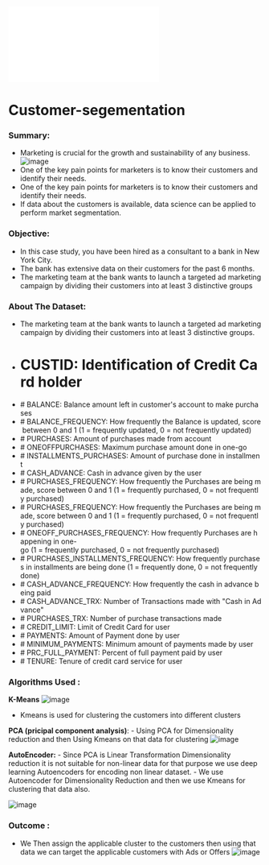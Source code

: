 ![[Tensorflow](https://img.shields.io/badge/Python-%20-blue)](www.python.org)
# Customer-segementation
### Summary:
  - Marketing is crucial for the growth and sustainability of any business.
   ![image](https://user-images.githubusercontent.com/46964929/180448058-ff020344-4aed-47f3-bcab-2ba678162b0f.png)
  - One of the key pain points for marketers is to know their customers and identify their needs.
  -  One of the key pain points for marketers is to know their customers and identify their needs.
  -  If data about the customers is available, data science can be applied to perform market segmentation. 
### Objective:
  -  In this case study, you have been hired as a consultant to a bank in New York City. 
  -  The bank has extensive data on their customers for the past 6 months. 
  -  The marketing team at the bank wants to launch a targeted ad marketing campaign by dividing their customers into at least 3 distinctive groups
### About The Dataset:
  - The marketing team at the bank wants to launch a targeted ad marketing campaign by dividing their customers into at least 3 distinctive groups.  
  - # CUSTID: Identification of Credit Card holder 
  - # BALANCE: Balance amount left in customer's account to make purchases
  - # BALANCE_FREQUENCY: How frequently the Balance is updated, score between 0 and 1 (1 = frequently updated, 0 = not frequently updated)
  - # PURCHASES: Amount of purchases made from account
  - # ONEOFFPURCHASES: Maximum purchase amount done in one-go
  - # INSTALLMENTS_PURCHASES: Amount of purchase done in installment
  - # CASH_ADVANCE: Cash in advance given by the user
  - # PURCHASES_FREQUENCY: How frequently the Purchases are being made, score between 0 and 1 (1 = frequently purchased, 0 = not frequently purchased)
  - # PURCHASES_FREQUENCY: How frequently the Purchases are being made, score between 0 and 1 (1 = frequently purchased, 0 = not frequently purchased)
  - # ONEOFF_PURCHASES_FREQUENCY: How frequently Purchases are happening in one-go (1 = frequently purchased, 0 = not frequently purchased)
  - # PURCHASES_INSTALLMENTS_FREQUENCY: How frequently purchases in installments are being done (1 = frequently done, 0 = not frequently done)
  - # CASH_ADVANCE_FREQUENCY: How frequently the cash in advance being paid
  - # CASH_ADVANCE_TRX: Number of Transactions made with "Cash in Advance"
  - # PURCHASES_TRX: Number of purchase transactions made
  - # CREDIT_LIMIT: Limit of Credit Card for user
  - # PAYMENTS: Amount of Payment done by user
  - # MINIMUM_PAYMENTS: Minimum amount of payments made by user  
  - # PRC_FULL_PAYMENT: Percent of full payment paid by user
  - # TENURE: Tenure of credit card service for user
### Algorithms Used :
  **K-Means**
    ![image](https://user-images.githubusercontent.com/46964929/180452560-39a513f2-92c1-467e-bd81-b05796f71ea7.png)
   - Kmeans is used for clustering the customers into different clusters

  **PCA (pricipal component analysis)**:
    - Using PCA for Dimensionality reduction and then Using Kmeans on that data for clustering
     ![image](https://user-images.githubusercontent.com/46964929/180451445-cbf88934-d0aa-4223-a6d4-5ea0dd859e49.png)

   **AutoEncoder:**
    - Since PCA is Linear Transformation Dimensionality reduction it is not suitable for non-linear data for that purpose we use deep learning Autoencoders for encoding non linear dataset.
    - We use Autoencoder for Dimensionality Reduction and then we use Kmeans for clustering that data also.
    
   ![image](https://user-images.githubusercontent.com/46964929/180451736-cb53e57f-0a62-4522-b640-9f581064fc9b.png)
### Outcome :
   - We Then assign the applicable cluster to the customers then using that data we can target the applicable customers with Ads or Offers
    ![image](https://user-images.githubusercontent.com/46964929/180451829-0d7d3db7-e154-46f9-bf5e-0225238a839d.png)




